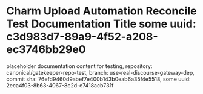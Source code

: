# Charm Upload Automation Reconcile Test Documentation Title some uuid: c3d983d7-89a9-4f52-a208-ec3746bb29e0
 placeholder documentation content for testing,  repository: canonical/gatekeeper-repo-test,  branch: use-real-discourse-gateway-dep,  commit sha: 76efd9460d9abef7e400b143b0eab6a35f4e5518,  some uuid: 2eca4f03-8b63-4067-8c2d-e7418acb731f